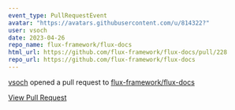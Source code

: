 ```yaml
---
event_type: PullRequestEvent
avatar: "https://avatars.githubusercontent.com/u/814322?"
user: vsoch
date: 2023-04-26
repo_name: flux-framework/flux-docs
html_url: https://github.com/flux-framework/flux-docs/pull/228
repo_url: https://github.com/flux-framework/flux-docs
---
```


<a href='https://github.com/vsoch' target='_blank'>vsoch</a> opened a pull request to <a href='https://github.com/flux-framework/flux-docs' target='_blank'>flux-framework/flux-docs</a>

<a href='https://github.com/flux-framework/flux-docs/pull/228' target='_blank'>View Pull Request</a>